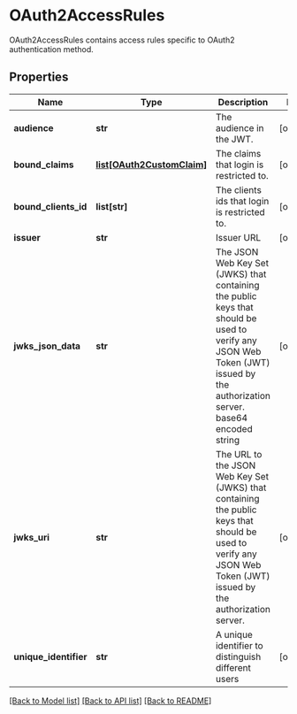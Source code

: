 # OAuth2AccessRules

OAuth2AccessRules contains access rules specific to OAuth2 authentication method.
## Properties
Name | Type | Description | Notes
------------ | ------------- | ------------- | -------------
**audience** | **str** | The audience in the JWT. | [optional] 
**bound_claims** | [**list[OAuth2CustomClaim]**](OAuth2CustomClaim.md) | The claims that login is restricted to. | [optional] 
**bound_clients_id** | **list[str]** | The clients ids that login is restricted to. | [optional] 
**issuer** | **str** | Issuer URL | [optional] 
**jwks_json_data** | **str** | The JSON Web Key Set (JWKS) that containing the public keys that should be used to verify any JSON Web Token (JWT) issued by the authorization server. base64 encoded string | [optional] 
**jwks_uri** | **str** | The URL to the JSON Web Key Set (JWKS) that containing the public keys that should be used to verify any JSON Web Token (JWT) issued by the authorization server. | [optional] 
**unique_identifier** | **str** | A unique identifier to distinguish different users | [optional] 

[[Back to Model list]](../README.md#documentation-for-models) [[Back to API list]](../README.md#documentation-for-api-endpoints) [[Back to README]](../README.md)


